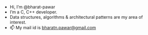 - Hi, I’m @bharat-pawar
- I’m a C, C++ developer. 
- Data structures, algorithms & architectural patterns are my area of interest.
- 📫 My mail id is bharatn.pawar@gmail.com

<!---
bharat-pawar/bharat-pawar is a ✨ special ✨ repository because its `README.md` (this file) appears on your GitHub profile.
You can click the Preview link to take a look at your changes.
--->
